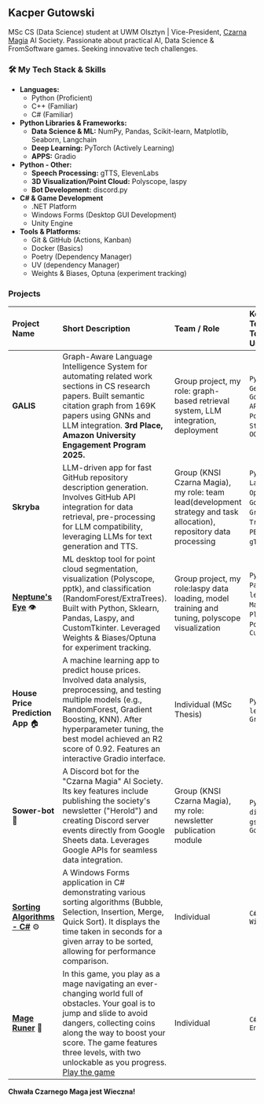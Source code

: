 ## Kacper Gutowski
MSc CS (Data Science) student at UWM Olsztyn | Vice-President, [Czarna Magia](https://github.com/knsiczarnamagia) AI Society. Passionate about practical AI, Data Science & FromSoftware games. Seeking innovative tech challenges.

### 🛠️ My Tech Stack & Skills
*   **Languages:**
    *   Python (Proficient)
    *   C++ (Familiar)
    *   C# (Familiar)
*   **Python Libraries & Frameworks:**
    *   **Data Science & ML:** NumPy, Pandas, Scikit-learn, Matplotlib, Seaborn, Langchain
    *   **Deep Learning:** PyTorch (Actively Learning)
    *   **APPS:** Gradio
*   **Python - Other:**
    *   **Speech Processing:** gTTS, ElevenLabs
    *   **3D Visualization/Point Cloud:** Polyscope, laspy
    *   **Bot Development:** discord.py
*   **C# & Game Development**
    * .NET Platform
    * Windows Forms (Desktop GUI Development)
    * Unity Engine
*   **Tools & Platforms:**
    *   Git & GitHub (Actions, Kanban)
    *   Docker (Basics)
    *   Poetry (Dependency Manager)
    *   UV (dependency Manager)
    *   Weights & Biases, Optuna (experiment tracking)

### Projects

| Project Name                                                                   | Short Description                                                                                                                                                                                                                                                                    | Team / Role                                                                                   | Key Technologies / Tools Being Used                                 |
|:-------------------------------------------------------------------------------|:-------------------------------------------------------------------------------------------------------------------------------------------------------------------------------------------------------------------------------------------------------------------------------------|:----------------------------------------------------------------------------------------------| :-------------------------------------------------- |
| **GALIS**                                                                      | Graph-Aware Language Intelligence System for automating related work sections in CS research papers. Built semantic citation graph from 169K papers using GNNs and LLM integration. **3rd Place, Amazon University Engagement Program 2025.** | Group project, my role: graph-based retrieval system, LLM integration, deployment | `Python`, `PyTorch Geometric`, `Google Gemini API`, `Docker`, `Poetry`, `Streamlit`, `OGBN-ArXiv` |
| **Skryba**                                                                     | LLM-driven app for fast GitHub repository description generation. Involves GitHub API integration for data retrieval, pre-processing for LLM compatibility, leveraging LLMs for text generation and TTS.                                    | Group (KNSI Czarna Magia), my role: team lead(development strategy and task allocation), repository data processing | `Python`, `Langchain`, `OpenAI API`, `Google GenAI`, `Groq API`, `Transformers`, `PEFT`, `PyGithub`, `gTTS`/`ElevenLabs` |
| **[Neptune's Eye](https://github.com/KTFish/neptuns-eye)**    👁️              | ML desktop tool for point cloud segmentation, visualization (Polyscope, pptk), and classification (RandomForest/ExtraTrees). Built with Python, Sklearn, Pandas, Laspy, and CustomTkinter. Leveraged Weights & Biases/Optuna for experiment tracking.                                | Group project, my role:laspy data loading, model training and tuning, polyscope visualization | `Python`, `NumPy`, `Pandas`, `Scikit-learn`, `Matplotlib`, `Plotly`, `laspy`, `Polyscope`, `CustomTkinter` |
| **House Price Prediction App**   🏠                                            | A machine learning app to predict house prices. Involved data analysis, preprocessing, and testing multiple models (e.g., RandomForest, Gradient Boosting, KNN). After hyperparameter tuning, the best model achieved an R2 score of 0.92. Features an interactive Gradio interface. | Individual (MSc Thesis)                                                                       | `Python`, `Scikit-learn`, `Pandas`, `Gradio`          |
| **Sower-bot**   🤖                                                             | A Discord bot for the "Czarna Magia" AI Society. Its key features include publishing the society's newsletter ("Herold") and creating Discord server events directly from Google Sheets data. Leverages Google APIs for seamless data integration.                                   | Group (KNSI Czarna Magia), my role: newsletter publication module                             | `Python`, `discord.py`, `gspread`, `pandas`, `Google APIs` |
| **[Sorting Algorithms - C#](https://github.com/Perunio/sorting-algorithms)** ⚙️| A Windows Forms application in C# demonstrating various sorting algorithms (Bubble, Selection, Insertion, Merge, Quick Sort). It displays the time taken in seconds for a given array to be sorted, allowing for performance comparison.                                             | Individual                                                                                    | `C#`, `.NET`, `Windows Forms`                       |
| **[Mage Runer](https://github.com/Perunio/projekt-unity166266)**   🧙          | In this game, you play as a mage navigating an ever-changing world full of obstacles. Your goal is to jump and slide to avoid dangers, collecting coins along the way to boost your score. The game features three levels, with two unlockable as you progress. [Play the game](https://play.unity.com/en/games/0de61a3b-009d-4923-b619-aeac647ddce3/mage-runner)    | Individual                                                                                    | `C#`, `Unity Engine`                                |

**Chwała Czarnego Maga jest Wieczna!**